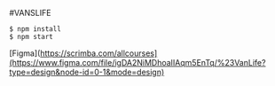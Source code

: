 #VANSLIFE

```
$ npm install
$ npm start
````

[Figma](https://scrimba.com/allcourses](https://www.figma.com/file/igDA2NiMDhoaIIAqm5EnTq/%23VanLife?type=design&node-id=0-1&mode=design)
